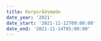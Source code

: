 ```yaml
---
title: Korpsrådsmøde
date_year: '2021'
date_start: '2021-11-12T09:00:00'
date_end: '2021-11-14T05:00:00'
---
```



